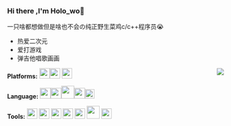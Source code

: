 ### Hi there ,I'm Holo_wo👋

一只啥都想做但是啥也不会の纯正野生菜鸡c/c++程序员:sob:

- 热爱二次元
- 爱打游戏
- 弹吉他唱歌画画

<a href="https://github.com/xmuli"><img align="right" src="https://github-readme-stats.vercel.app/api?username=HLhuanglang&count_private=true&show_icons=true"/></a>


**Platforms:**
<code><img src="https://hl1998-1255562705.cos.ap-shanghai.myqcloud.com/Img/linux.svg" width="24"/></code><code><img src="https://hl1998-1255562705.cos.ap-shanghai.myqcloud.com/Img/macos.svg" width="24"/></code>  <code><img src="https://hl1998-1255562705.cos.ap-shanghai.myqcloud.com/Img/windows.svg" width="24"/></code>

**Language:**
<code><img src="https://hl1998-1255562705.cos.ap-shanghai.myqcloud.com/Img/c.svg" width="25"/></code><code><img src="https://hl1998-1255562705.cos.ap-shanghai.myqcloud.com/Img/cpp.svg" width="25"/></code><code><img src="https://hl1998-1255562705.cos.ap-shanghai.myqcloud.com/Img/python_18894.png" width="30"/></code><code><img src="https://hl1998-1255562705.cos.ap-shanghai.myqcloud.com/Img/Lua-logo.svg" width="25"/></code><code><img src="https://hl1998-1255562705.cos.ap-shanghai.myqcloud.com/Img/c-sharp-c-seeklogo.com.svg" width="22"/></code>

**Tools:**
 <code><img src="https://hl1998-1255562705.cos.ap-shanghai.myqcloud.com/Img/vs.svg" width="24"/></code> <code><img src="https://cdn.jsdelivr.net/gh/xmuli/xmuliPic@pic/2020/vscode.svg" width="24"/></code> <code><img src="https://hl1998-1255562705.cos.ap-shanghai.myqcloud.com/Img/vim-gtk.svg" width="24"/></code> <code><img src="https://hl1998-1255562705.cos.ap-shanghai.myqcloud.com/Img/git.svg" width="24"/></code> <code><img src="https://hl1998-1255562705.cos.ap-shanghai.myqcloud.com/Img/gnu.svg" width="24"/></code> <code><img src="https://hl1998-1255562705.cos.ap-shanghai.myqcloud.com/Img/svn.png" width="30"/></code> <code><img src="https://hl1998-1255562705.cos.ap-shanghai.myqcloud.com/Img/cmake_logo_icon_169379.png" width="24"/></code> 

